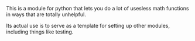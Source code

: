 This is a module for python that lets you do a lot of usesless math functions in ways that are totally unhelpful.

Its actual use is to serve as a template for setting up other modules, including things like testing.
